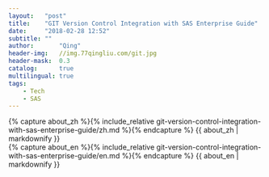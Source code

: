 ```yaml
---
layout:   "post"
title:    "GIT Version Control Integration with SAS Enterprise Guide"
date:     "2018-02-28 12:52"
subtitle: ""
author:       "Qing"
header-img:   //img.77qingliu.com/git.jpg
header-mask:  0.3
catalog:      true
multilingual: true
tags:
    - Tech
    - SAS
---
```

<!-- Chinese Version -->
<div class="zh post-container">
    {% capture about_zh %}{% include_relative git-version-control-integration-with-sas-enterprise-guide/zh.md %}{% endcapture %}
    {{ about_zh | markdownify }}
</div>

<!-- English Version -->
<div class="en post-container">
    {% capture about_en %}{% include_relative git-version-control-integration-with-sas-enterprise-guide/en.md %}{% endcapture %}
    {{ about_en | markdownify }}
</div>

